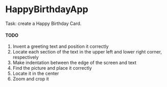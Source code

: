 # HappyBirthdayApp

Task: create a Happy Birthday Card.

#### TODO

1. Invent a greeting text and position it correctly
2. Locate each section of the text in the upper left and lower right corner, respectively
3. Make indentation between the edge of the screen and text
4. Find the picture and place it correctly
5. Locate it in the center
6. Zoom and crop it
